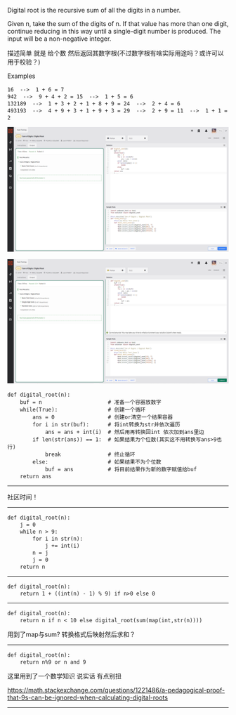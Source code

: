 Digital root is the recursive sum of all the digits in a number.

Given n, take the sum of the digits of n. If that value has more than one digit, continue reducing in this way until a single-digit number is produced. The input will be a non-negative integer.

描述简单 就是 给个数 然后返回其数字根(不过数字根有啥实际用途吗？或许可以用于校验？)

Examples

    16  -->  1 + 6 = 7
    942  -->  9 + 4 + 2 = 15  -->  1 + 5 = 6
    132189  -->  1 + 3 + 2 + 1 + 8 + 9 = 24  -->  2 + 4 = 6
    493193  -->  4 + 9 + 3 + 1 + 9 + 3 = 29  -->  2 + 9 = 11  -->  1 + 1 = 2

![](2023-03-16-11-21-01.png)

![](2023-03-16-12-32-09.png)

    def digital_root(n):
        buf = n                     # 准备一个容器放数字
        while(True):                # 创建一个循环
            ans = 0                 # 创建or清空一个结果容器
            for i in str(buf):      # 将int转换为str并依次遍历
                ans = ans + int(i)  # 然后用再转换回int 依次加到ans里边
            if len(str(ans)) == 1:  # 如果结果为个位数(其实这不用转换写ans>9也行)
                break               # 终止循环
            else:                   # 如果结果不为个位数
                buf = ans           # 将目前结果作为新的数字赋值给buf
        return ans

---

社区时间！

---

    def digital_root(n):
        j = 0
        while n > 9:
            for i in str(n):
                j += int(i)
            n = j
            j = 0
        return n

---

    def digital_root(n):
        return 1 + ((int(n) - 1) % 9) if n>0 else 0

---

    def digital_root(n):
        return n if n < 10 else digital_root(sum(map(int,str(n))))

用到了map与sum? 转换格式后映射然后求和？

---

    def digital_root(n):
        return n%9 or n and 9 

这里用到了一个数学知识 说实话 有点别扭

https://math.stackexchange.com/questions/1221486/a-pedagogical-proof-that-9s-can-be-ignored-when-calculating-digital-roots

---

